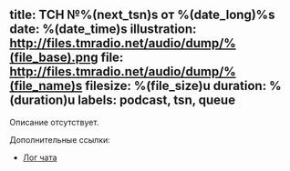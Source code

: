 title: ТСН №%(next_tsn)s от %(date_long)%s
date: %(date_time)s
illustration: http://files.tmradio.net/audio/dump/%(file_base).png
file: http://files.tmradio.net/audio/dump/%(file_name)s
filesize: %(file_size)u
duration: %(duration)u
labels: podcast, tsn, queue
---
Описание отсутствует.

Дополнительные ссылки:

- [Лог чата](http://files.tmradio.net/audio/dump/%(file_base).log)
